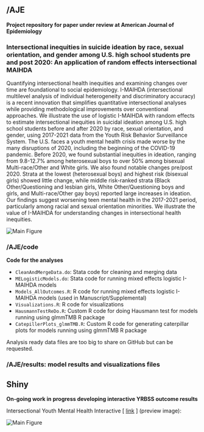 ## /AJE
**Project repository for paper under review at American Journal of Epidemiology**

###  Intersectional inequities in suicide ideation by race, sexual orientation, and gender among U.S. high school students pre and post 2020: An application of random effects intersectional MAIHDA

Quantifying intersectional health inequities and examining changes over time are foundational to social epidemiology. I-MAIHDA (intersectional multilevel analysis of individual heterogeneity and discriminatory accuracy) is a recent innovation that simplifies quantitative intersectional analyses while providing methodological improvements over conventional approaches. We illustrate the use of logistic I-MAIHDA with random effects to estimate intersectional inequities in suicidal ideation among U.S. high school students before and after 2020 by race, sexual orientation, and gender, using 2017-2021 data from the Youth Risk Behavior Surveillance System. The U.S. faces a youth mental health crisis made worse by the many disruptions of 2020, including the beginning of the COVID-19 pandemic. Before 2020, we found substantial inequities in ideation, ranging from 9.8-12.7% among heterosexual boys to over 50% among bisexual Multi-race/Other and White girls. We also found notable changes pre/post 2020. Strata at the lowest (heterosexual boys) and highest risk (bisexual girls) showed little change, while middle risk-ranked strata (Black Other/Questioning and lesbian girls, White Other/Questioning  boys and girls, and Multi-race/Other gay boys) reported large increases in ideation. Our findings suggest worsening teen mental health in the 2017-2021 period, particularly among racial and sexual orientation minorities. We illustrate the value of I-MAIHDA for understanding changes in intersectional health inequities.

![Main Figure](https://github.com/JunaidMerchant/MAIHDA_YRBSS/blob/main/AJE/results/Figure2_colorcodedY.png)


### /AJE/code

**Code for the analyses**

- `CleanAndMergeData.do`: Stata code for cleaning and merging data   
- `MELogisticModels.do`: Stata code for running mixed effects logistic I-MAIHDA models
- `Models_AllOutcomes.R`: R code for running mixed effects logistic I-MAIHDA models (used in Manuscript/Supplemental)
- `Visualizations.R`: R code for visualizations
- `HausmannTestReDo.R`: Custom R code for doing Hausmann test for models running using glmmTMB R package
- `CatepillerPlots_glmmTMB.R`: Custom R code for generating caterpillar plots for models running using glmmTMB R package

Analysis ready data files are too big to share on GitHub but can be requested.

### /AJE/results: model results and visualizations files


## Shiny

**On-going work in progress developing interactive YRBSS outcome results**

Intersectional Youth Mental Health Interactive [ [link](https://junaidmerchant.shinyapps.io/YRBSS_MAIHDA/) ] (preview image):

![Main Figure](https://github.com/JunaidMerchant/MAIHDA_YRBSS/blob/main/Shiny/ShinyApp.png)
